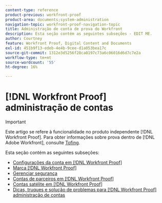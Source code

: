 ```yaml
---
content-type: reference
product-previous: workfront-proof
product-area: documents;system-administration
navigation-topic: workfront-proof-navigation-topic
title: Administração de conta de prova do Workfront
description: Esta seção contém as seguintes subseções - EDIT ME.
author: Courtney
feature: Workfront Proof, Digital Content and Documents
exl-id: 451b9f13-edeb-4e4b-9cee-d1a053bea17c
source-git-commit: 1312e3d5256f28ca0197c73a6c06016d6d7c7e2a
workflow-type: tm+mt
source-wordcount: '55'
ht-degree: 16%

---
```


# [!DNL Workfront Proof] administração de contas

>[!IMPORTANT]
>
>Este artigo se refere à funcionalidade no produto independente [!DNL Workfront Proof]. Para obter informações sobre prova dentro de [!DNL Adobe Workfront], consulte [Tofing](../../review-and-approve-work/proofing/proofing.md).

Esta seção contém as seguintes subseções:

* [Configurações da conta em [!DNL Workfront Proof]](../../workfront-proof/wp-acct-admin/account-settings/account-settings.md)
* [Marca [!DNL Workfront Proof]](../../workfront-proof/wp-acct-admin/branding/branding.md)
* [Gerenciar segurança](../../workfront-proof/wp-acct-admin/managing-security/manage-security.md)
* [Contas de parceiros em [!DNL Workfront Proof]](../../workfront-proof/wp-acct-admin/partner-accounts/partner-accounts.md)
* [Contas satélite em [!DNL Workfront Proof]](../../workfront-proof/wp-acct-admin/satellite-accounts/satellite-accounts.md)
* [Dicas, truques e solução de problemas para [!DNL Workfront Proof] administração de contas](../../workfront-proof/wp-acct-admin/tips-tricks-and-troubleshooting/tips-tricks-and-troubleshooting.md)
